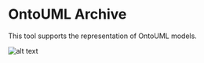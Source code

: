 # OntoUML Archive

This tool supports the representation of OntoUML models. 

![alt text](/Users/claudenirmf/Documents/git/OntoUML-Archive/images/tutorial_01.png?raw=true "Example Editor")